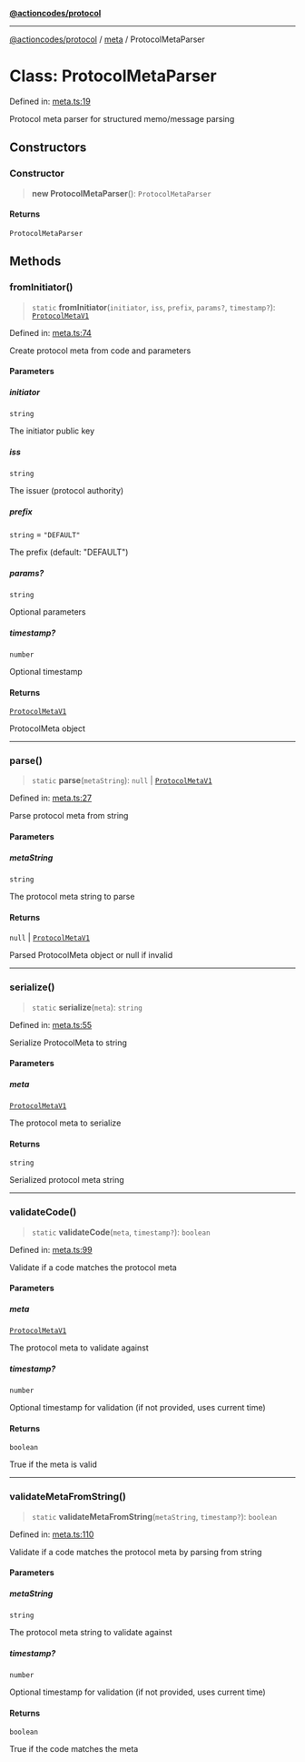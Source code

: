 [**@actioncodes/protocol**](../../README.md)

***

[@actioncodes/protocol](../../modules.md) / [meta](../README.md) / ProtocolMetaParser

# Class: ProtocolMetaParser

Defined in: [meta.ts:19](https://github.com/otaprotocol/actioncodes/blob/d0ef10ae3bd279eafa4f9f7708c521c6ab240398/src/meta.ts#L19)

Protocol meta parser for structured memo/message parsing

## Constructors

### Constructor

> **new ProtocolMetaParser**(): `ProtocolMetaParser`

#### Returns

`ProtocolMetaParser`

## Methods

### fromInitiator()

> `static` **fromInitiator**(`initiator`, `iss`, `prefix`, `params?`, `timestamp?`): [`ProtocolMetaV1`](../interfaces/ProtocolMetaV1.md)

Defined in: [meta.ts:74](https://github.com/otaprotocol/actioncodes/blob/d0ef10ae3bd279eafa4f9f7708c521c6ab240398/src/meta.ts#L74)

Create protocol meta from code and parameters

#### Parameters

##### initiator

`string`

The initiator public key

##### iss

`string`

The issuer (protocol authority)

##### prefix

`string` = `"DEFAULT"`

The prefix (default: "DEFAULT")

##### params?

`string`

Optional parameters

##### timestamp?

`number`

Optional timestamp

#### Returns

[`ProtocolMetaV1`](../interfaces/ProtocolMetaV1.md)

ProtocolMeta object

***

### parse()

> `static` **parse**(`metaString`): `null` \| [`ProtocolMetaV1`](../interfaces/ProtocolMetaV1.md)

Defined in: [meta.ts:27](https://github.com/otaprotocol/actioncodes/blob/d0ef10ae3bd279eafa4f9f7708c521c6ab240398/src/meta.ts#L27)

Parse protocol meta from string

#### Parameters

##### metaString

`string`

The protocol meta string to parse

#### Returns

`null` \| [`ProtocolMetaV1`](../interfaces/ProtocolMetaV1.md)

Parsed ProtocolMeta object or null if invalid

***

### serialize()

> `static` **serialize**(`meta`): `string`

Defined in: [meta.ts:55](https://github.com/otaprotocol/actioncodes/blob/d0ef10ae3bd279eafa4f9f7708c521c6ab240398/src/meta.ts#L55)

Serialize ProtocolMeta to string

#### Parameters

##### meta

[`ProtocolMetaV1`](../interfaces/ProtocolMetaV1.md)

The protocol meta to serialize

#### Returns

`string`

Serialized protocol meta string

***

### validateCode()

> `static` **validateCode**(`meta`, `timestamp?`): `boolean`

Defined in: [meta.ts:99](https://github.com/otaprotocol/actioncodes/blob/d0ef10ae3bd279eafa4f9f7708c521c6ab240398/src/meta.ts#L99)

Validate if a code matches the protocol meta

#### Parameters

##### meta

[`ProtocolMetaV1`](../interfaces/ProtocolMetaV1.md)

The protocol meta to validate against

##### timestamp?

`number`

Optional timestamp for validation (if not provided, uses current time)

#### Returns

`boolean`

True if the meta is valid

***

### validateMetaFromString()

> `static` **validateMetaFromString**(`metaString`, `timestamp?`): `boolean`

Defined in: [meta.ts:110](https://github.com/otaprotocol/actioncodes/blob/d0ef10ae3bd279eafa4f9f7708c521c6ab240398/src/meta.ts#L110)

Validate if a code matches the protocol meta by parsing from string

#### Parameters

##### metaString

`string`

The protocol meta string to validate against

##### timestamp?

`number`

Optional timestamp for validation (if not provided, uses current time)

#### Returns

`boolean`

True if the code matches the meta
